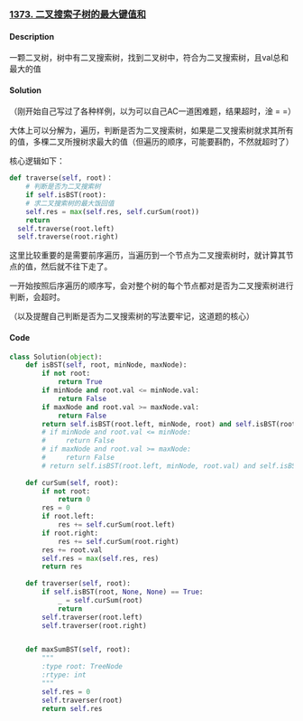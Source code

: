 ### [1373. 二叉搜索子树的最大键值和](https://leetcode-cn.com/problems/maximum-sum-bst-in-binary-tree/)

#### Description

一颗二叉树，树中有二叉搜索树，找到二叉树中，符合为二叉搜索树，且val总和最大的值



#### Solution

（刚开始自己写过了各种样例，以为可以自己AC一道困难题，结果超时，淦 = =）

大体上可以分解为，遍历，判断是否为二叉搜索树，如果是二叉搜索树就求其所有的值，多棵二叉所搜树求最大的值（但遍历的顺序，可能要斟酌，不然就超时了）



核心逻辑如下：

```python
def traverse(self, root)：
	# 判断是否为二叉搜索树
	if self.isBST(root):
    # 求二叉搜索树的最大饭回值
  	self.res = max(self.res, self.curSum(root))
    return 
  self.traverse(root.left)
  self.traverse(root.right)
```



这里比较重要的是需要前序遍历，当遍历到一个节点为二叉搜索树时，就计算其节点的值，然后就不往下走了。

一开始按照后序遍历的顺序写，会对整个树的每个节点都对是否为二叉搜索树进行判断，会超时。

（以及提醒自己判断是否为二叉搜索树的写法要牢记，这道题的核心）



#### Code

```python
class Solution(object):
    def isBST(self, root, minNode, maxNode):
        if not root:
            return True 
        if minNode and root.val <= minNode.val:
            return False 
        if maxNode and root.val >= maxNode.val:
            return False
        return self.isBST(root.left, minNode, root) and self.isBST(root.right, root, maxNode) 
        # if minNode and root.val <= minNode:
        #     return False 
        # if maxNode and root.val >= maxNode:
        #     return False 
        # return self.isBST(root.left, minNode, root.val) and self.isBST(root.right, root.val, maxNode)
            
    def curSum(self, root):
        if not root:
            return 0
        res = 0 
        if root.left:
            res += self.curSum(root.left)
        if root.right:
            res += self.curSum(root.right)
        res += root.val 
        self.res = max(self.res, res)
        return res 
    
    def traverser(self, root):
        if self.isBST(root, None, None) == True: 
            _ = self.curSum(root)
            return 
        self.traverser(root.left)
        self.traverser(root.right)


    def maxSumBST(self, root):
        """
        :type root: TreeNode
        :rtype: int
        """
        self.res = 0
        self.traverser(root)
        return self.res 
```

